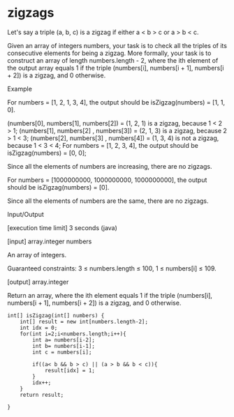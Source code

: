 # zigzags
Let's say a triple (a, b, c) is a zigzag if either a < b > c or a > b < c.

Given an array of integers numbers, your task is to check all the triples of its consecutive elements for being a zigzag. More formally, your task is to construct an array of length numbers.length - 2, where the ith element of the output array equals 1 if the triple (numbers[i], numbers[i + 1], numbers[i + 2]) is a zigzag, and 0 otherwise.

Example

For numbers = [1, 2, 1, 3, 4], the output should be isZigzag(numbers) = [1, 1, 0].

(numbers[0], numbers[1], numbers[2]) = (1, 2, 1) is a zigzag, because 1 < 2 > 1;
(numbers[1], numbers[2] , numbers[3]) = (2, 1, 3) is a zigzag, because 2 > 1 < 3;
(numbers[2], numbers[3] , numbers[4]) = (1, 3, 4) is not a zigzag, because 1 < 3 < 4;
For numbers = [1, 2, 3, 4], the output should be isZigzag(numbers) = [0, 0];

Since all the elements of numbers are increasing, there are no zigzags.

For numbers = [1000000000, 1000000000, 1000000000], the output should be isZigzag(numbers) = [0].

Since all the elements of numbers are the same, there are no zigzags.

Input/Output

[execution time limit] 3 seconds (java)

[input] array.integer numbers

An array of integers.

Guaranteed constraints:
3 ≤ numbers.length ≤ 100,
1 ≤ numbers[i] ≤ 109.

[output] array.integer

Return an array, where the ith element equals 1 if the triple (numbers[i], numbers[i + 1], numbers[i + 2]) is a zigzag, and 0 otherwise.

```
int[] isZigzag(int[] numbers) {
    int[] result = new int[numbers.length-2];
    int idx = 0;
    for(int i=2;i<numbers.length;i++){
        int a= numbers[i-2];
        int b= numbers[i-1];
        int c = numbers[i];
        
        if((a< b && b > c) || (a > b && b < c)){
            result[idx] = 1;
        }   
        idx++;
    }
    return result;

}
```